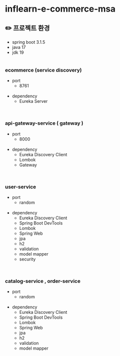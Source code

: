# inflearn-e-commerce-msa


## ✏️ 프로젝트 환경
- spring boot 3.1.5  
- java 17  
- jdk 19 <br><br>  

### ecommerce (service discovery)
- port 
    - 8761  <br><br>  
- dependency   
    - Eureka Server  

<br>

### api-gateway-service  ( gateway )
- port 
    - 8000 <br><br>  
- dependency   
    - Eureka Discovery Client  
    - Lombok
    - Gateway

<br>

### user-service 
- port 
    - random  <br><br>  
- dependency   
    - Eureka Discovery Client  
    - Spring Boot DevTools  
    - Lombok  
    - Spring Web  
    - jpa 
    - h2 
    - validation
    - model mapper 
    - security

<br>

### catalog-service , order-service 
- port 
    - random  <br><br>  
- dependency   
    - Eureka Discovery Client  
    - Spring Boot DevTools  
    - Lombok  
    - Spring Web  
    - jpa 
    - h2 
    - validation
    - model mapper 

<br>
<br>
